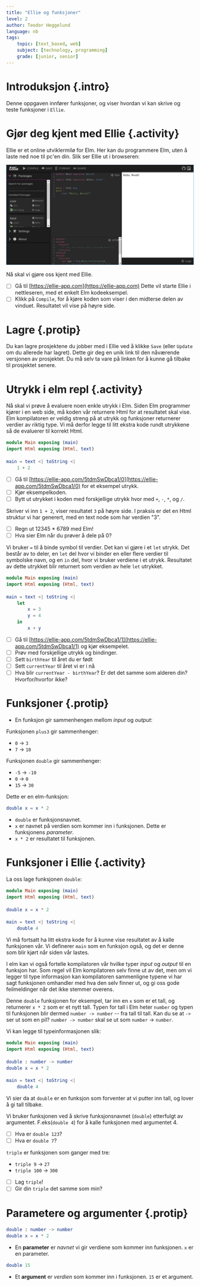 ```yaml
---
title: "Ellie og funksjoner"
level: 2
author: Teodor Heggelund
language: nb
tags:
    topic: [text_based, web]
    subject: [technology, programming]
    grade: [junior, senior]
---
```


# Introduksjon {.intro}

Denne oppgaven innfører funksjoner, og viser hvordan vi kan skrive og teste funksjoner i `Ellie`.

# Gjør deg kjent med Ellie {.activity}

Ellie er et online utviklermilø for Elm. Her kan du programmere Elm, uten å laste ned noe til pc'en din.
Slik ser Ellie ut i browseren:

![](ellie.png)

Nå skal vi gjøre oss kjent med Ellie.

- [ ] Gå til [https://ellie-app.com](https://ellie-app.com)
  Dette vil starte Ellie i nettleseren, med et enkelt Elm kodeeksempel.
- [ ] Klikk på `Compile`, for å kjøre koden som viser i den midterse delen av
  vinduet. Resultatet vil vise på høyre side.

# Lagre {.protip}

Du kan lagre prosjektene du jobber med i Ellie ved å klikke `Save` (eller `Update` om du allerede har lagret).
Dette gir deg en unik link til den nåværende versjonen av prosjektet. Du må selv ta vare på linken for å kunne
gå tilbake til prosjektet senere.

# Utrykk i elm repl {.activity}

Nå skal vi prøve å evaluere noen enkle utrykk i Elm. Siden Elm programmer kjører i en web side, må koden vår returnere Html
for at resultatet skal vise. Elm kompilatoren er veldig streng på at utrykk og funksjoner returnerer verdier av riktig type.
Vi må derfor legge til litt ekstra kode rundt utrykkene så de evaluerer til korrekt Html.

```elm
module Main exposing (main)
import Html exposing (Html, text)

main = text <| toString <|
    1 + 2
```

- [ ] Gå til [https://ellie-app.com/5tdmSwDbca1/0](https://ellie-app.com/5tdmSwDbca1/0) for et eksempel utrykk.
- [ ] Kjør eksempelkoden.
- [ ] Bytt ut utrykket i koden med forskjellige utrykk hvor med `+`, `-`, `*`, og `/`.

Skriver vi inn `1 + 2`, viser resultatet `3` på høyre side. I praksis er det en Html struktur vi har generert, med en text node som har verdien "3".

- [ ] Regn ut 12345 * 6789 med Elm!
- [ ] Hva sier Elm når du prøver å dele på 0?

Vi bruker `=` til å binde symbol til verdier. Det kan vi gjøre i et `let` utrykk. Det består av to deler,
en `let` del hvor vi binder en eller flere verdier til symbolske navn, og en `in` del, hvor vi bruker
verdiene i et utrykk. Resultatet av dette utrykket blir returnert som verdien av hele `let` utrykket.

```elm
module Main exposing (main)
import Html exposing (Html, text)

main = text <| toString <|
    let 
        x = 3
        y = 4
    in
        x + y
```

- [ ] Gå til [https://ellie-app.com/5tdmSwDbca1/1](https://ellie-app.com/5tdmSwDbca1/1) og kjør eksempelet.
- [ ] Prøv med forskjellige utrykk og bindinger.
- [ ] Sett `birthYear` til året du er født
- [ ] Sett `currentYear` til året vi er i nå
- [ ] Hva blir `currentYear - birthYear`? Er det det samme som alderen din?
  Hvorfor/hvorfor ikke?

# Funksjoner {.protip}

* En funksjon gir sammenhengen mellom *input* og *output*:

Funksjonen `plus3` gir sammenhenger:
* `0` → `3`
* `7` → `10`

Funksjonen `double` gir sammenhenger:
* `-5` → `-10`
* `0` → `0`
* `15` → `30`

Dette er en elm-funksjon:

```elm
double x = x * 2
```

* `double` er funksjonsnavnet.
* `x` er navnet på verdien som kommer inn i funksjonen. Dette er funksjonens *parameter*.
* `x * 2` er resultatet til funksjonen.

# Funksjoner i Ellie {.activity}

La oss lage funksjonen `double`:

```elm
module Main exposing (main)
import Html exposing (Html, text)

double x = x * 2

main = text <| toString <|
    double 4
```

Vi må fortsatt ha litt ekstra kode for å kunne vise resultatet av å kalle funksjonen vår. Vi definerer `main` som en funksjon
også, og det er denne som blir kjørt når siden vår lastes.

I elm kan vi også fortelle kompilatoren vår hvilke typer *input* og *output* til en funksjon har. Som regel vil
Elm kompilatoren selv finne ut av det, men om vi legger til type informasjon kan kompilatoren sammenligne typene vi har sagt funksjonen omhandler med hva den selv finner ut, og gi oss gode feilmeldinger når det ikke stemmer overens.

Denne `double` funksjonen for eksempel, tar inn en `x` som er et tall, og returnerer `x * 2` som er 
et nytt tall. Typen for tall i Elm heter `number` og typen til funksjonen blir dermed 
`number -> number` -- fra tall til tall.
Kan du se at `->` ser ut som en pil? `number -> number` skal se ut som `number`
→ `number`.

Vi kan legge til typeinformasjonen slik:

```elm
module Main exposing (main)
import Html exposing (Html, text)

double : number -> number
double x = x * 2

main = text <| toString <|
    double 4
```

Vi sier da at `double` er en funksjon som forventer at vi putter inn tall, og lover å gi tall
tilbake.

Vi bruker funksjonen ved å skrive funksjonsnavnet (`double`) etterfulgt av
argumentet. F.eks(`double 4`) for å kalle funksjonen med argumentet 4.

- [ ] Hva er `double 123`?
- [ ] Hva er `double 7`?

`triple` er funksjonen som ganger med tre:

* `triple 9` → `27`
* `triple 100` → `300`

- [ ] Lag `triple`!
- [ ] Gir din `triple` det samme som min?

# Parametere og argumenter {.protip}

```elm
double : number -> number
double x = x * 2
```

* En **parameter** er *navnet* vi gir verdiene som kommer inn funksjonen. `x` er en parameter.

```elm
double 15
```

* Et **argument** er *verdien* som kommer inn i funksjonen. `15` er et argument.
